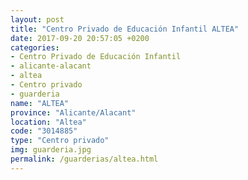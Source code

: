 ```yaml
---
layout: post
title: "Centro Privado de Educación Infantil ALTEA"
date: 2017-09-20 20:57:05 +0200
categories:
- Centro Privado de Educación Infantil
- alicante-alacant
- altea
- Centro privado
- guarderia
name: "ALTEA"
province: "Alicante/Alacant"
location: "Altea"
code: "3014885"
type: "Centro privado"
img: guarderia.jpg
permalink: /guarderias/altea.html
---
```

